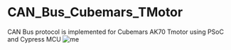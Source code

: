 # CAN_Bus_Cubemars_TMotor
CAN Bus protocol is implemented for Cubemars AK70 Tmotor using PSoC and Cypress MCU
![me](cubemars2.gif)
